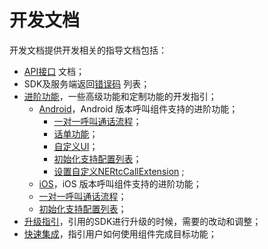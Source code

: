# 开发文档
开发文档提供开发相关的指导文档包括：
- [API接口](API接口.md) 文档；
- SDK及服务端返回[错误码](错误码) 列表；
- [进阶功能](进阶功能)，一些高级功能和定制功能的开发指引；
  - [Android](进阶功能/Android)，Android 版本呼叫组件支持的进阶功能；
    -  [一对一呼叫通话流程](进阶功能/Android/一对一呼叫通话流程.md)；
    -  [话单功能](进阶功能/Android/话单功能.md)；
    -  [自定义UI](进阶功能/Android/自定义UI.md)；
    -  [初始化支持配置列表](进阶功能/Android/初始化支持配置列表.md)；
    -   [设置自定义NERtcCallExtension](进阶功能/Android/设置自定义NERtcCallExtensio.md) ;
  - [iOS](进阶功能/iOS)，iOS 版本呼叫组件支持的进阶功能；
  -  [一对一呼叫通话流程](进阶功能/iOS/一对一呼叫通话流程.md)；
  -  [初始化支持配置列表](进阶功能/iOS/初始化支持配置列表.md)；
- [升级指引](升级指引)，引用的SDK进行升级的时候，需要的改动和调整；
- [快速集成](快速集成)，指引用户如何使用组件完成目标功能；
